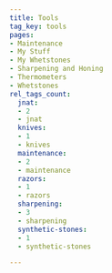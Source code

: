 ```yaml
---
title: Tools
tag_key: tools
pages:
- Maintenance
- My Stuff
- My Whetstones
- Sharpening and Honing
- Thermometers
- Whetstones
rel_tags_count:
  jnat:
  - 2
  - jnat
  knives:
  - 1
  - knives
  maintenance:
  - 2
  - maintenance
  razors:
  - 1
  - razors
  sharpening:
  - 3
  - sharpening
  synthetic-stones:
  - 1
  - synthetic-stones

---
```

